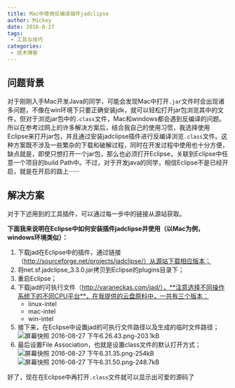 ```yaml
---
title: Mac中使用反编译插件jadclipse
author: Mickey
date: 2016-8-27
tags:
 - 工具与技巧
categories:
 - 技术博客
---
```


## 问题背景 ##
对于刚刚入手Mac开发Java的同学，可能会发现Mac中打开`.jar`文件时会出现诸多问题，不像在win环境下只要正确安装jdk，就可以轻松打开jar包浏览其中的文件，但对于浏览jar包中的`.class`文件，Mac和windows都会遇到反编译的问题。所以在参考过网上的许多解决方案后，结合我自己的使用习惯，我选择使用Eclipse来打开jar包，并且通过安装jadclipse插件进行反编译浏览`.class`文件。这种方案既不涉及一些繁杂的下载和破解过程，同时在开发过程中使用也十分方便，缺点就是，即使只想打开一个jar包，那么也必须打开Eclipse，关联到Eclipse中任意一个项目的build Path中。不过，对于开发java的同学，相信Eclipse不是已经开启，就是在开启的路上······
## 解决方案 ##
对于下述用到的工具插件，可以通过每一步中的链接从源站获取。

**下面我来说明在Eclipse中如何安装插件jadclipse并使用（以Mac为例，windows环境类似）：**

 1. 下载jad在Eclipse中的插件，通过链接（http://sourceforge.net/projects/jadclipse/）从源站下载相应版本；
 2. 将net.sf.jadclipse_3.3.0.jar拷贝到Eclipse的plugins目录下；
 3. 重启Eclipse；
 4. 下载jad的可执行文件（http://varaneckas.com/jad/），**注意选择不同操作系统下的不同CPU平台**，在我提供的云盘原料中，一共有三个版本：
      - <i class="icon-linux"></i> linux-intel
      - <i class="icon-apple"></i> mac-intel
      - <i class="icon-windows"></i> win-intel
 5. 接下来，在Eclipse中设置jad的可执行文件路径以及生成的临时文件路径；![屏幕快照 2016-08-27 下午6.26.43.png-203.1kB][2]
 6. 最后设置File Association，也就是设置class文件的默认打开方式；![屏幕快照 2016-08-27 下午6.31.35.png-254kB][3]![屏幕快照 2016-08-27 下午6.31.50.png-248.7kB][4]

好了，现在在Eclipse中再打开`.class`文件就可以显示出可爱的源码了<i class="icon-smile"></i>
 


  [2]: images/tech/%E5%B1%8F%E5%B9%95%E5%BF%AB%E7%85%A7%202016-08-27%20%E4%B8%8B%E5%8D%886.26.43.png
  [3]: images/tech/%E5%B1%8F%E5%B9%95%E5%BF%AB%E7%85%A7%202016-08-27%20%E4%B8%8B%E5%8D%886.31.35.png
  [4]: images/tech/%E5%B1%8F%E5%B9%95%E5%BF%AB%E7%85%A7%202016-08-27%20%E4%B8%8B%E5%8D%886.31.50.png